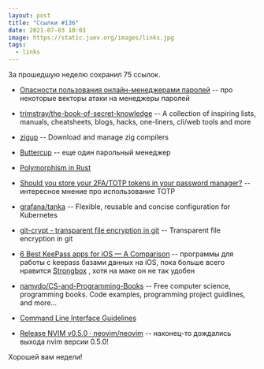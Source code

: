 ```yaml
---
layout: post
title: "Ссылки #136"
date: 2021-07-03 10:03
image: https://static.juev.org/images/links.jpg
tags:
  - links
---
```

За прошедшую неделю сохранил 75 ссылок.

* [Опасности пользования онлайн-менеджерами паролей](https://habr.com/ru/company/vdsina/blog/564578/) -- про некоторые векторы атаки на менеджеры паролей

* [trimstray/the-book-of-secret-knowledge](https://github.com/trimstray/the-book-of-secret-knowledge) -- A collection of inspiring lists, manuals, cheatsheets, blogs, hacks, one-liners, cli/web tools and more

* [zigup](https://github.com/marler8997/zigup) -- Download and manage zig compilers

* [Buttercup](https://buttercup.pw/) -- еще один парольный менеджер

* [Polymorphism in Rust](https://oswalt.dev/2021/06/polymorphism-in-rust/)

* [Should you store your 2FA/TOTP tokens in your password manager?](https://jamesrcridland.medium.com/should-you-store-your-2fa-totp-tokens-in-your-password-manager-9798199b728) -- интересное мнение про использование TOTP

* [grafana/tanka](https://github.com/grafana/tanka) -- Flexible, reusable and concise configuration for Kubernetes

* [git-crypt - transparent file encryption in git](https://github.com/AGWA/git-crypt) -- Transparent file encryption in git

* [6 Best KeePass apps for iOS — A Comparison](https://keepassium.com/articles/keepass-apps-for-ios) -- программы для работы с keepass базами данных на iOS, пока больше всего нравится [Strongbox](https://strongboxsafe.com/) , хотя на маке он не так удобен

* [namvdo/CS-and-Programming-Books](https://github.com/namvdo/CS-and-Programming-Books) -- Free computer science, programming books. Code examples, programming project guidlines, and more...

* [Command Line Interface Guidelines](https://clig.dev/)

* [Release NVIM v0.5.0 · neovim/neovim](https://github.com/neovim/neovim/releases/tag/v0.5.0) -- наконец-то дождались выхода nvim версии 0.5.0!

Хорошей вам недели!

